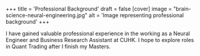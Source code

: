 +++
title = 'Professional Background'
draft = false
[cover]
    image = "brain-science-neural-engineering.jpg"
    alt = 'Image representing professional background'
+++

I have gained valuable professional experience in the working as a Neural Engineer and Business Research Assistant at CUHK. I hope to explore roles in Quant Trading after I finish my Masters.